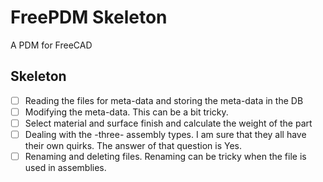 # FreePDM Skeleton
A PDM for FreeCAD


## Skeleton
- [ ] Reading the files for meta-data and storing the meta-data in the DB
- [ ] Modifying the meta-data. This can be a bit tricky.
- [ ] Select material and surface finish and calculate the weight of the part
- [ ] Dealing with the -three- assembly types. I am sure that they all have their own quirks. The answer of that question is Yes.
- [ ] Renaming and deleting files. Renaming can be tricky when the file is used in assemblies.

